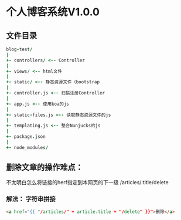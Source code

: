 # 个人博客系统V1.0.0

## 文件目录

```j
blog-test/
|
+- controllers/ <-- Controller
|
+- views/ <-- html文件
|
+- static/ <-- 静态资源文件（bootstrap
|
+- controller.js <-- 扫描注册Controller
|
+- app.js <-- 使用koa的js
|
+- static-files.js <-- 读取静态资源文件的js
|
+- templating.js <-- 整合Nunjucks的js
|
+- package.json
|
+- node_modules/
```

## 删除文章的操作难点：

不太明白怎么将链接的herf指定到本网页的下一级
/articles/:title/delete

### 解法： 字符串拼接

```html
<a href="{{ "/articles/" + article.title + "/delete" }}">删除</a>
```
